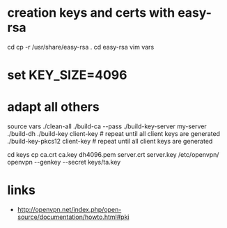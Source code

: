 # creation keys and certs with easy-rsa

cd
cp -r /usr/share/easy-rsa .
cd easy-rsa
vim vars
# set KEY_SIZE=4096
# adapt all others
source vars
./clean-all
./build-ca --pass
./build-key-server my-server
./build-dh
./build-key client-key # repeat until all client keys are generated
./build-key-pkcs12 client-key # repeat until all client keys are generated

cd keys
cp ca.crt ca.key dh4096.pem server.crt server.key /etc/openvpn/
openvpn --genkey --secret keys/ta.key

# links

* http://openvpn.net/index.php/open-source/documentation/howto.html#pki
